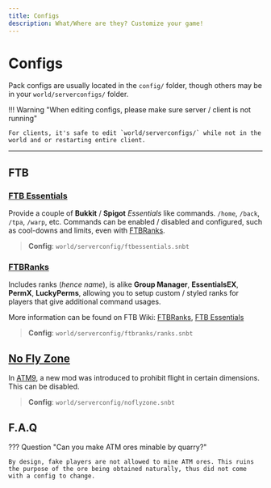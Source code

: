 ```yaml
---
title: Configs
description: What/Where are they? Customize your game!
---
```


# Configs

Pack configs are usually located in the `config/` folder, though others may be in your `world/serverconfigs/` folder.

!!! Warning "When editing configs, please make sure server / client is not running"

    For clients, it's safe to edit `world/serverconfigs/` while not in the world and or restarting entire client.

---

## FTB

### [FTB Essentials](https://legacy.curseforge.com/minecraft/mc-mods/ftb-essentials-forge)

Provide a couple of **Bukkit** / **Spigot** _Essentials_ like commands. `/home`, `/back`, `/tpa`, `/warp`, etc. Commands can be enabled / disabled and configured, such as cool-downs and limits, even with [FTBRanks](#ftbranks).

> **Config**: `world/serverconfig/ftbessentials.snbt`

### [FTBRanks](https://legacy.curseforge.com/minecraft/mc-mods/ftb-ranks-forge)

Includes ranks (_hence name_), is alike **Group Manager**, **EssentialsEX**, **PermX**, **LuckyPerms**, allowing you to setup custom / styled ranks for players that give additional command usages.

More information can be found on FTB Wiki: [FTBRanks](https://feedthebeast.notion.site/FTB-Ranks-d56ec50cfa04412485ff0bf63d103b4d), [FTB Essentials](https://feedthebeast.notion.site/FTB-Essentials-f1650e409e91416d941d3167f9ec89f4)

> **Config**: `world/serverconfig/ftbranks/ranks.snbt`



## [No Fly Zone](https://legacy.curseforge.com/minecraft/mc-mods/no-fly-zone)

In [ATM9](../atm9/README.md), a new mod was introduced to prohibit flight in certain dimensions.  This can be disabled.

> **Config**: `world/serverconfig/noflyzone.snbt`

## F.A.Q

??? Question "Can you make ATM ores minable by quarry?"

    By design, fake players are not allowed to mine ATM ores. This ruins the purpose of the ore being obtained naturally, thus did not come with a config to change.